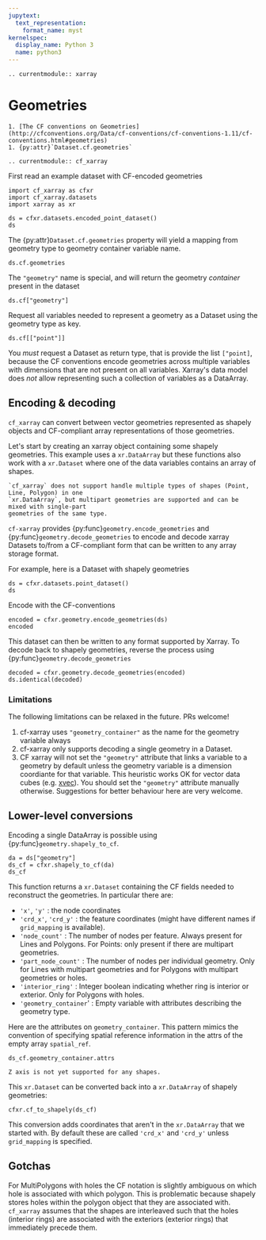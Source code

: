 ```yaml
---
jupytext:
  text_representation:
    format_name: myst
kernelspec:
  display_name: Python 3
  name: python3
---
```


```{eval-rst}
.. currentmodule:: xarray
```

# Geometries

```{seealso}
1. [The CF conventions on Geometries](http://cfconventions.org/Data/cf-conventions/cf-conventions-1.11/cf-conventions.html#geometries)
1. {py:attr}`Dataset.cf.geometries`
```

```{eval-rst}
.. currentmodule:: cf_xarray
```

First read an example dataset with CF-encoded geometries

```{code-cell}
import cf_xarray as cfxr
import cf_xarray.datasets
import xarray as xr

ds = cfxr.datasets.encoded_point_dataset()
ds
```

The {py:attr}`Dataset.cf.geometries` property will yield a mapping from geometry type to geometry container variable name.

```{code-cell}
ds.cf.geometries
```

The `"geometry"` name is special, and will return the geometry *container* present in the dataset

```{code-cell}
ds.cf["geometry"]
```

Request all variables needed to represent a geometry as a Dataset using the geometry type as key.

```{code-cell}
ds.cf[["point"]]
```

You *must* request a Dataset as return type, that is provide the list `["point]`, because the CF conventions encode geometries across multiple variables with dimensions that are not present on all variables. Xarray's data model does *not* allow representing such a collection of variables as a DataArray.

## Encoding & decoding

`cf_xarray` can convert between vector geometries represented as shapely objects
and CF-compliant array representations of those geometries.

Let's start by creating an xarray object containing some shapely geometries. This example uses
a `xr.DataArray` but these functions also work with a `xr.Dataset` where one of the data variables
contains an array of shapes.

```{warning}
`cf_xarray` does not support handle multiple types of shapes (Point, Line, Polygon) in one
`xr.DataArray`, but multipart geometries are supported and can be mixed with single-part
geometries of the same type.
```

`cf-xarray` provides {py:func}`geometry.encode_geometries` and {py:func}`geometry.decode_geometries` to
encode and decode xarray Datasets to/from a CF-compliant form that can be written to any array storage format.

For example, here is a Dataset with shapely geometries

```{code-cell}
ds = cfxr.datasets.point_dataset()
ds
```

Encode with the CF-conventions

```{code-cell}
encoded = cfxr.geometry.encode_geometries(ds)
encoded
```

This dataset can then be written to any format supported by Xarray.
To decode back to shapely geometries, reverse the process using {py:func}`geometry.decode_geometries`

```{code-cell}
decoded = cfxr.geometry.decode_geometries(encoded)
ds.identical(decoded)
```

### Limitations

The following limitations can be relaxed in the future. PRs welcome!

1. cf-xarray uses `"geometry_container"` as the name for the geometry variable always
1. cf-xarray only supports decoding a single geometry in a Dataset.
1. CF xarray will not set the `"geometry"` attribute that links a variable to a geometry by default unless the geometry variable is a dimension coordiante for that variable. This heuristic works OK for vector data cubes (e.g. [xvec](https://xvec.readthedocs.io/en/stable/)). You should set the `"geometry"` attribute manually otherwise. Suggestions for better behaviour here are very welcome.

## Lower-level conversions

Encoding a single DataArray is possible using {py:func}`geometry.shapely_to_cf`.

```{code-cell}
da = ds["geometry"]
ds_cf = cfxr.shapely_to_cf(da)
ds_cf
```

This function returns a `xr.Dataset` containing the CF fields needed to reconstruct the
geometries. In particular there are:

- `'x'`, `'y'` : the node coordinates
- `'crd_x'`, `'crd_y'` : the feature coordinates (might have different names if `grid_mapping` is available).
- `'node_count'` : The number of nodes per feature. Always present for Lines and Polygons. For
  Points: only present if there are multipart geometries.
- `'part_node_count'` : The number of nodes per individual geometry. Only for Lines with multipart
  geometries and for Polygons with multipart geometries or holes.
- `'interior_ring'` : Integer boolean indicating whether ring is interior or exterior. Only for
  Polygons with holes.
- `'geometry_container`' : Empty variable with attributes describing the geometry type.

Here are the attributes on `geometry_container`. This pattern mimics the convention of
specifying spatial reference information in the attrs of the empty array `spatial_ref`.

```{code-cell}
ds_cf.geometry_container.attrs
```

```{note}
Z axis is not yet supported for any shapes.
```

This `xr.Dataset` can be converted back into a `xr.DataArray` of shapely geometries:

```{code-cell}
cfxr.cf_to_shapely(ds_cf)
```

This conversion adds coordinates that aren't in the `xr.DataArray` that we started with.
By default these are called `'crd_x'` and `'crd_y'` unless `grid_mapping` is specified.

## Gotchas

For MultiPolygons with holes the CF notation is slightly ambiguous on which hole is associated
with which polygon. This is problematic because shapely stores holes within the polygon
object that they are associated with. `cf_xarray` assumes that the shapes are interleaved
such that the holes (interior rings) are associated with the exteriors (exterior rings) that
immediately precede them.
